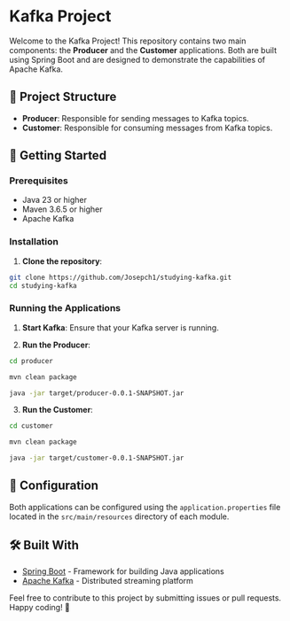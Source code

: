 # Kafka Project

Welcome to the Kafka Project! This repository contains two main components: the **Producer** and the **Customer** applications. Both are built using Spring Boot and are designed to demonstrate the capabilities of Apache Kafka.

## 📂 Project Structure

- **Producer**: Responsible for sending messages to Kafka topics.
- **Customer**: Responsible for consuming messages from Kafka topics.

## 🚀 Getting Started

### Prerequisites

- Java 23 or higher
- Maven 3.6.5 or higher
- Apache Kafka

### Installation

1. **Clone the repository**:
  ```bash
  git clone https://github.com/Josepch1/studying-kafka.git
  cd studying-kafka
  ```

### Running the Applications

1. **Start Kafka**:
  Ensure that your Kafka server is running.

2. **Run the Producer**:
  ```bash
  cd producer

  mvn clean package

  java -jar target/producer-0.0.1-SNAPSHOT.jar
  ```

3. **Run the Customer**:
  ```bash
  cd customer
  
  mvn clean package

  java -jar target/customer-0.0.1-SNAPSHOT.jar
  ```

## 📄 Configuration

Both applications can be configured using the `application.properties` file located in the `src/main/resources` directory of each module.


## 🛠️ Built With

- [Spring Boot](https://spring.io/projects/spring-boot) - Framework for building Java applications
- [Apache Kafka](https://kafka.apache.org/) - Distributed streaming platform

Feel free to contribute to this project by submitting issues or pull requests. Happy coding! 🎉